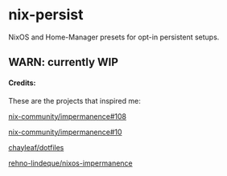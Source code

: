 # nix-persist

NixOS and Home-Manager presets for opt-in persistent setups.

## WARN: currently WIP

#### Credits:

These are the projects that inspired me:

[nix-community/impermanence#108](https://github.com/nix-community/impermanence/pull/108)

[nix-community/impermanence#10](https://github.com/nix-community/impermanence/issues/10)

[chayleaf/dotfiles](https://github.com/chayleaf/dotfiles/blob/master/system/modules/impermanence.nix)

[rehno-lindeque/nixos-impermanence](https://github.com/rehno-lindeque/nixos-impermanence)
